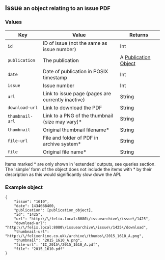 <div class="page-header">
    <h2>Issue <small>an object relating to an issue PDF</small></h2>
</div>

### Values

Key             | Value                                                    | Returns
----            |-------                                                   |--------
`id`            | ID of issue (not the same as issue number)               | Int
`publication`	| The publication                  						   | A [Publication Object](#publication)
`date`      	| Date of publication in POSIX timestamp              	   | Int
`issue`         | Issue number                                             | Int
`url`           | Link to issue page (pages are currently inactive)        | String
`download-url`  | Link to download the PDF                                 | String
`thumbnail-url` | Link to a PNG of the thumbnail (size may vary)*          | String
`thumbnail`     | Original thumbnail filename*                             | String
`file-url`      | File and folder of PDF in archive system*                | String
`file`          | Original file name*                                      | String

Items marked * are only shown in 'extended' outputs, see queries section. The 'simple' form of the object does not include the items with * by their description as this would significantly slow down the API.

### Example object
    {
    	"issue": "1610",
    	"date": 1434668400,
    	"publication": [publication_object],
    	"id": "1425",
    	"url": "http:\/\/felix.local:8080\/issuearchive\/issue\/1425",
    	"download-url": "http:\/\/felix.local:8080\/issuearchive\/issue\/1425\/download",
    	"thumbnail-url": "http:\/\/felixonline.co.uk\/archive\/thumbs\/2015_1610_A.png",
    	"thumbnail": "2015_1610_A.png",
    	"file-url": "IC_2015\/2015_1610_A.pdf",
    	"file": "2015_1610.pdf"
    }
